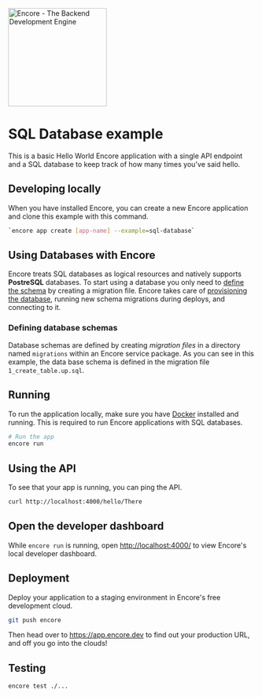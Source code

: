 <img width="200px" src="https://encore.dev/assets/branding/logo/logo.svg" alt="Encore - The Backend Development Engine" />

# SQL Database example

This is a basic Hello World Encore application with a single API endpoint and a SQL database to keep track of how many times you've said hello.

## Developing locally

When you have installed Encore, you can create a new Encore application and clone this example with this command.

```bash
`encore app create [app-name] --example=sql-database`
```

## Using Databases with Encore

Encore treats SQL databases as logical resources and natively supports **PostreSQL** databases.
To start using a database you only need to [define the schema](https://encore.dev/docs/primitives/databases#defining-a-database-schema) by creating a migration file. Encore takes care of [provisioning the database](https://encore.dev/docs/primitives/databases#provisioning-databases), running new schema migrations during deploys, and connecting to it.

### Defining database schemas

Database schemas are defined by creating *migration files* in a directory named `migrations`
within an Encore service package. As you can see in this example, the data base schema is defined in the migration file `1_create_table.up.sql`.

## Running

To run the application locally, make sure you have [Docker](https://docker.com) installed and running. This is required to run Encore applications with SQL databases.

```bash
# Run the app
encore run
```

## Using the API

To see that your app is running, you can ping the API.

```bash
curl http://localhost:4000/hello/There
```

## Open the developer dashboard

While `encore run` is running, open <http://localhost:4000/> to view Encore's local developer dashboard.

## Deployment

Deploy your application to a staging environment in Encore's free development cloud.

```bash
git push encore
```

Then head over to <https://app.encore.dev> to find out your production URL, and off you go into the clouds!

## Testing

```bash
encore test ./...
```
